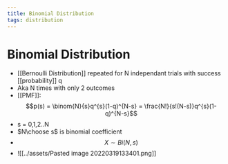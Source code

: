 ```yaml
---
title: Binomial Distribution
tags: distribution
---
```


# Binomial Distribution
- [[Bernoulli Distribution]] repeated for N independant trials with success [[probability]] q
- Aka N times with only 2 outcomes
- [[PMF]]: $$p(s) = \binom{N}{s}q^{s}(1-q)^{N-s} = \frac{N!}{s!(N-s)}q^{s}(1-q)^{N-s}$$
- s = 0,1,2..N
- $N\choose s$ is binomial coefficient
- $$X \sim Bi(N,s)$$
- ![[../assets/Pasted image 20220319133401.png]]










































